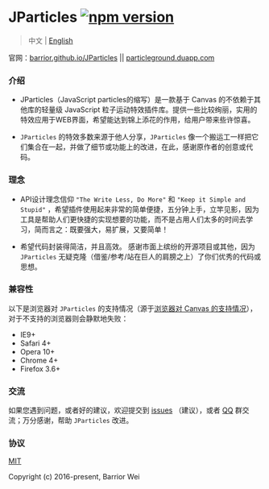 # JParticles [![npm version](https://badge.fury.io/js/JParticles.svg)](https://badge.fury.io/js/JParticles)
> 中文 | [English](./README_en.md)

官网：[barrior.github.io/JParticles](http://barrior.github.io/JParticles/) || [particleground.duapp.com](http://particleground.duapp.com/)


### 介绍

- JParticles（JavaScript particles的缩写）是一款基于 Canvas 的不依赖于其他库的轻量级 JavaScript 粒子运动特效插件库。提供一些比较绚丽，实用的特效应用于WEB界面，希望能达到锦上添花的作用，给用户带来些许惊喜。

- `JParticles` 的特效多数来源于他人分享，`JParticles` 像一个搬运工一样把它们集合在一起，并做了细节或功能上的改进，在此，感谢原作者的创意或代码。


### 理念

- API设计理念信仰 `"The Write Less, Do More"` 和 `"Keep it Simple and Stupid"` ，希望插件使用起来非常的简单便捷，五分钟上手，立竿见影，因为工具是帮助人们更快捷的实现想要的功能，而不是占用人们太多的时间去学习，简而言之：既要强大，易扩展，又要简单！

- 希望代码封装得简洁，并且高效。 感谢市面上缤纷的开源项目或其他，因为 `JParticles` 无疑克隆（借鉴/参考/站在巨人的肩膀之上）了你们优秀的代码或思想。


### 兼容性

以下是浏览器对 `JParticles` 的支持情况（源于[浏览器对 Canvas 的支持情况](http://caniuse.com/#search=canvas)），对于不支持的浏览器则会静默地失败：

- IE9+
- Safari 4+
- Opera 10+
- Chrome 4+
- Firefox 3.6+


### 交流

如果您遇到问题，或者好的建议，欢迎提交到 [issues](https://github.com/Barrior/JParticles/issues) （建议），或者 [QQ](http://shang.qq.com/wpa/qunwpa?idkey=f548e3f94e0040a2ac5adfe4fec6915ef67c8c1b6ba5784ff6d5049c6135a759) 群交流；万分感谢，帮助 `JParticles` 改进。


### 协议

[MIT](./LICENSE)

Copyright (c) 2016-present, Barrior Wei